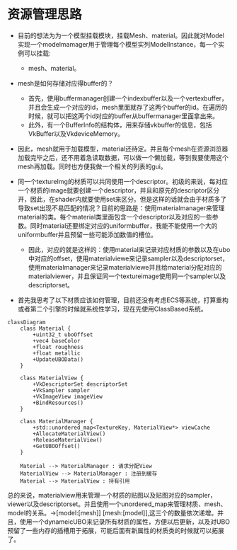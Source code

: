 # 资源管理思路
- 目前的想法为为一个模型挂载模块，挂载Mesh、material。因此就对Model实现一个modelmamager用于管理每个模型实列ModelInstance，每一个实例可以挂载:
    - mesh、material。

- mesh是如何存储对应得buffer的？
    - 首先，使用buffermanager创建一个indexbuffer以及一个vertexbuffer，并且会生成一个对应的id，mesh里面就存了这两个buffer的id。在遍历的时候，就可以把这两个id对应的buffer从buffermanager里面拿出来。
    - 此外，有一个BufferInfo的结构体，用来存储vkbuffer的信息，包括VkBuffer以及VkdeviceMemory。

- 因此，mesh就用于加载模型，material还待定。并且每个mesh在资源浏览器加载完毕之后，还不用着急读取数据，可以做一个懒加载，等到我要使用这个mesh再加载。同时也方便我做一个相关的列表的gui。

- 同一个textureImg的材质可以共同使用一个descriptor。初级的来说，每对应一个材质的image就要创建一个descriptor，并且和原先的descriptor区分开，因此，在shader内就要使用set来区分。但是这样的话就会由于材质多了导致set出现不易匹配的情况？目前的思路是：使用materialmanager来管理material的类。每个material类里面包含一个descriptor以及对应的一些参数。同时material还要绑定对应的uniformbuffer，我能不能使用一个大的uniformbuffer并且预留一些可能添加数值的槽位。
    - 因此，对应的就是这样的：使用material来记录对应材质的参数以及在ubo中对应的offset，使用materialviewe来记录sampler以及descriptorset，使用materialmanager来记录materialviewe并且给material分配对应的materialviewer，并且保证同一个textureimage使用同一个sampler以及descriptorset。

- 首先我思考了以下材质应该如何管理，目前还没有考虑ECS等系统，打算重构或者第二个引擎的时候就系统性学习，现在先使用ClassBased系统。
```mermaid
classDiagram
    class Material {
        +uint32_t uboOffset
        +vec4 baseColor
        +float roughness
        +float metallic
        +UpdateUBOData()
    }

    class MaterialView {
        +VkDescriptorSet descriptorSet
        +VkSampler sampler
        +VkImageView imageView
        +BindResources()
    }

    class MaterialManager {
        +std::unordered_map<TextureKey, MaterialView*> viewCache
        +AllocateMaterialView()
        +ReleaseMaterialView()
        +GetUBOOffset()
    }

    Material --> MaterialManager : 请求分配View
    MaterialView --> MaterialManager : 注册到缓存
    Material --> MaterialView : 持有引用
```
总的来说，materialview用来管理一个材质的贴图以及贴图对应的sampler，viewer以及descriptorset。并且使用一个unordered_map来管理材质、mesh、model的关系。->[model:[mesh]]
[mesh:[model]],这三个的数量依次递增。并且，使用一个dynameicUBO来记录所有材质的属性，方便以后更新，以及对UBO预留了一些内存的插槽用于拓展，可能后面有新属性的材质类的时候就可以拓展了。